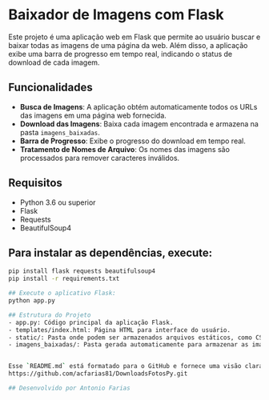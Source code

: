 # Baixador de Imagens com Flask

Este projeto é uma aplicação web em Flask que permite ao usuário buscar e baixar todas as imagens de uma página da web. Além disso, a aplicação exibe uma barra de progresso em tempo real, indicando o status de download de cada imagem.

## Funcionalidades

- **Busca de Imagens**: A aplicação obtém automaticamente todos os URLs das imagens em uma página web fornecida.
- **Download das Imagens**: Baixa cada imagem encontrada e armazena na pasta `imagens_baixadas`.
- **Barra de Progresso**: Exibe o progresso do download em tempo real.
- **Tratamento de Nomes de Arquivo**: Os nomes das imagens são processados para remover caracteres inválidos.

## Requisitos

- Python 3.6 ou superior
- Flask
- Requests
- BeautifulSoup4

## Para instalar as dependências, execute:

```bash
pip install flask requests beautifulsoup4
pip install -r requirements.txt

## Execute o aplicativo Flask:
python app.py

## Estrutura do Projeto
- app.py: Código principal da aplicação Flask.
- templates/index.html: Página HTML para interface do usuário.
- static/: Pasta onde podem ser armazenados arquivos estáticos, como CSS para estilização da barra de progresso.
- imagens_baixadas/: Pasta gerada automaticamente para armazenar as imagens baixadas.


Esse `README.md` está formatado para o GitHub e fornece uma visão clara do projeto e de como usá-lo. Edite o link do repositório e o autor conforme necessário.
https://github.com/acfarias81/DownloadsFotosPy.git

## Desenvolvido por Antonio Farias
